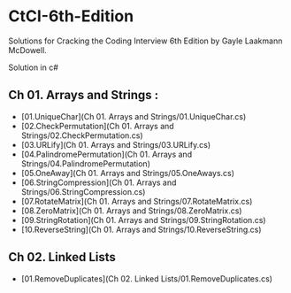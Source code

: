 # CtCI-6th-Edition

Solutions for Cracking the Coding Interview 6th Edition by Gayle Laakmann McDowell.

Solution in c#

## Ch 01. Arrays and Strings :

- [01.UniqueChar](Ch 01. Arrays and Strings/01.UniqueChar.cs)
- [02.CheckPermutation](Ch 01. Arrays and Strings/02.CheckPermutation.cs)
- [03.URLify](Ch 01. Arrays and Strings/03.URLify.cs)
- [04.PalindromePermutation](Ch 01. Arrays and Strings/04.PalindromePermutation)
- [05.OneAway](Ch 01. Arrays and Strings/05.OneAways.cs)
- [06.StringCompression](Ch 01. Arrays and Strings/06.StringCompression.cs)
- [07.RotateMatrix](Ch 01. Arrays and Strings/07.RotateMatrix.cs)
- [08.ZeroMatrix](Ch 01. Arrays and Strings/08.ZeroMatrix.cs)
- [09.StringRotation](Ch 01. Arrays and Strings/09.StringRotation.cs)
- [10.ReverseString](Ch 01. Arrays and Strings/10.ReverseString.cs)

## Ch 02. Linked Lists

- [01.RemoveDuplicates](Ch 02. Linked Lists/01.RemoveDuplicates.cs)